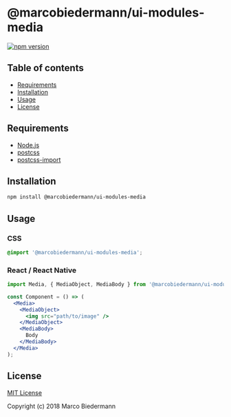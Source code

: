 # @marcobiedermann/ui-modules-media

[![npm version](https://badge.fury.io/js/%40marcobiedermann%2Fui-modules-media.svg)](https://badge.fury.io/js/%40marcobiedermann%2Fui-modules-media)

## Table of contents

* [Requirements](#requirements)
* [Installation](#installation)
* [Usage](#usage)
* [License](#license)

## Requirements

* [Node.js](https://nodejs.org)
* [postcss](https://github.com/postcss/postcss)
* [postcss-import](https://github.com/postcss/postcss-import)

## Installation

```sh
npm install @marcobiedermann/ui-modules-media
```

## Usage

### CSS

```css
@import '@marcobiedermann/ui-modules-media';
```

### React / React Native

```jsx
import Media, { MediaObject, MediaBody } from '@marcobiedermann/ui-modules-media/react';

const Component = () => (
  <Media>
    <MediaObject>
      <img src="path/to/image" />
    </MediaObject>
    <MediaBody>
      Body
    </MediaBody>
  </Media>
);
```

## License

[MIT License](../../LICENSE)

Copyright (c) 2018 Marco Biedermann
